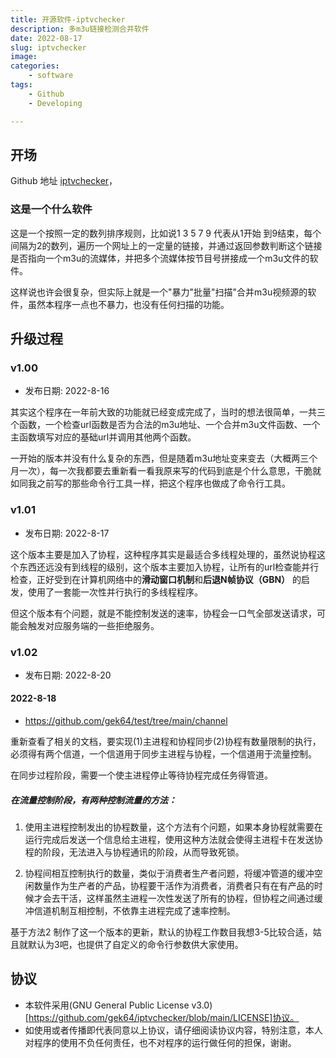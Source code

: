 ```yaml
---
title: 开源软件-iptvchecker
description: 多m3u链接检测合并软件
date: 2022-08-17
slug: iptvchecker
image: 
categories:
    - software
tags:
    - Github
    - Developing

---
```


## 开场
Github 地址 [iptvchecker](https://github.com/gek64/iptvchecker)，

### 这是一个什么软件
这是一个按照一定的数列排序规则，比如说1 3 5 7 9 代表从1开始 到9结束，每个间隔为2的数列，遍历一个网址上的一定量的链接，并通过返回参数判断这个链接是否指向一个m3u的流媒体，并把多个流媒体按节目号拼接成一个m3u文件的软件。

这样说也许会很复杂，但实际上就是一个"暴力"批量"扫描"合并m3u视频源的软件，虽然本程序一点也不暴力，也没有任何扫描的功能。


## 升级过程
### v1.00
- 发布日期: 2022-8-16

其实这个程序在一年前大致的功能就已经变成完成了，当时的想法很简单，一共三个函数，一个检查url函数是否为合法的m3u地址、一个合并m3u文件函数、一个主函数填写对应的基础url并调用其他两个函数。

一开始的版本并没有什么复杂的东西，但是随着m3u地址变来变去（大概两三个月一次），每一次我都要去重新看一看我原来写的代码到底是个什么意思，干脆就如同我之前写的那些命令行工具一样，把这个程序也做成了命令行工具。

### v1.01
- 发布日期: 2022-8-17

这个版本主要是加入了协程，这种程序其实是最适合多线程处理的，虽然说协程这个东西还远没有到线程的级别，这个版本主要加入协程，让所有的url检查能并行检查，正好受到在计算机网络中的**滑动窗口机制**和**后退N帧协议（GBN）** 的启发，使用了一套能一次性并行执行的多线程程序。

但这个版本有个问题，就是不能控制发送的速率，协程会一口气全部发送请求，可能会触发对应服务端的一些拒绝服务。

### v1.02
- 发布日期: 2022-8-20

#### 2022-8-18
- https://github.com/gek64/test/tree/main/channel

重新查看了相关的文档，要实现(1)主进程和协程同步(2)协程有数量限制的执行，必须得有两个信道，一个信道用于同步主进程与协程，一个信道用于流量控制。

在同步过程阶段，需要一个使主进程停止等待协程完成任务得管道。

##### 在流量控制阶段，有两种控制流量的方法：
1. 使用主进程控制发出的协程数量，这个方法有个问题，如果本身协程就需要在运行完成后发送一个信息给主进程，使用这种方法就会使得主进程卡在发送协程的阶段，无法进入与协程通讯的阶段，从而导致死锁。

2. 协程间相互控制执行的数量，类似于消费者生产者问题，将缓冲管道的缓冲空闲数量作为生产者的产品，协程要干活作为消费者，消费者只有在有产品的时候才会去干活，这样虽然主进程一次性发送了所有的协程，但协程之间通过缓冲信道机制互相控制，不依靠主进程完成了速率控制。

基于方法2 制作了这一个版本的更新，默认的协程工作数目我想3-5比较合适，姑且就默认为3吧，也提供了自定义的命令行参数供大家使用。


## 协议
- 本软件采用(GNU General Public License v3.0)[https://github.com/gek64/iptvchecker/blob/main/LICENSE]协议。
- 如使用或者传播即代表同意以上协议，请仔细阅读协议内容，特别注意，本人对程序的使用不负任何责任，也不对程序的运行做任何的担保，谢谢。